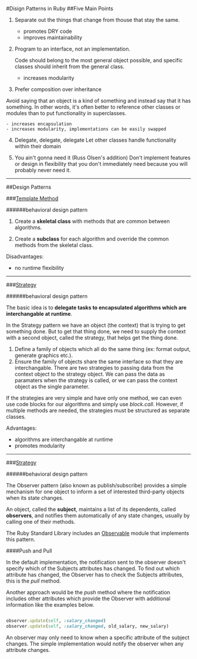 #Disign Patterns in Ruby
##Five Main Points

1. Separate out the things that change from thouse that stay the same.

    - promotes DRY code
    - improves maintainability

2. Program to an interface, not an implementation.

   Code should belong to the most general object possible, and specific classes should inherit from the general class.
    - increases modularity

3. Prefer composition over inheritance

  Avoid saying that an object is a kind of something and instead say that it has something. In other words, it's often better to reference other classes or modules than to put functionality in superclasses.

    - increases encapsulation
    - increases modularity, implementations can be easily swapped

4. Delegate, delegate, delegate Let other classes handle functionality within their domain

5. You ain't gonna need it (Russ Olsen's addition)
   Don't implement features or design in flexibility that you don't immediately need because you will probably never need it.

***

##Design Patterns

###[Template Method](https://github.com/DemidenkoAndrey/Design-Pattern-in-Ruby/tree/master/template_method)

######behavioral design pattern

1. Create a **skeletal class** with methods that are common between algorithms.

2. Create a **subclass** for each algorithm and override the common methods from the skeletal class.

Disadvantages:

  - no runtime flexibility

***

###[Strategy](https://github.com/DemidenkoAndrey/Design-Pattern-in-Ruby/tree/master/strategy)

######behavioral design pattern

The basic idea is to **delegate tasks to encapsulated algorithms which are interchangable at runtime**.

In the Strategy pattern we have an object (the context) that is trying to get something done. But to get that thing done, we need to supply the context with a second object, called the strategy, that helps get the thing done.

1. Define a family of objects which all do the same thing (ex: format output, generate graphics etc.).
2. Ensure the family of objects share the same interface so that they are interchangable.
There are two strategies to passing data from the context object to the strategy object. We can pass the data as paramaters when the strategy is called, or we can pass the context object as the single parameter.

If the strategies are very simple and have only one method, we can even use code blocks for our algorithms and simply use *block.call*. However, if multiple methods are needed, the strategies must be structured as separate classes.

Advantages:

- algorithms are interchangable at runtime
- promotes modularity

***

###[Strategy](https://github.com/DemidenkoAndrey/Design-Pattern-in-Ruby/tree/master/observer)

######behavioral design pattern

The Observer pattern (also known as publish/subscribe) provides a simple mechanism for one object to inform a set of interested third-party objects when its state changes.

An object, called the **subject**, maintains a list of its dependents, called **observers**, and notifies them automatically of any state changes, usually by calling one of their methods.

The Ruby Standard Library includes an [Observable](http://ruby-doc.org/stdlib-2.2.3/libdoc/observer/rdoc/Observable.html) module that implements this pattern.

####Push and Pull

In the default implementation, the notification sent to the observer doesn't specify which of the Subjects attributes has changed. To find out which attribute has changed, the Observer has to check the Subjects attributes, this is the *pull* method.

Another approach would be the *push* method where the notification includes other attributes which provide the Observer with additional information like the examples below.

```ruby

observer.update(self, :salary_changed)
observer.update(self, :salary_changed, old_salary, new_salary)

```

An observer may only need to know when a specific attribute of the subject changes. The simple implementation would notify the observer when any attribute changes.
